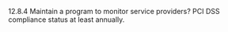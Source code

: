 12.8.4 Maintain a program to monitor service 
providers? PCI DSS compliance status at 
least annually. 


